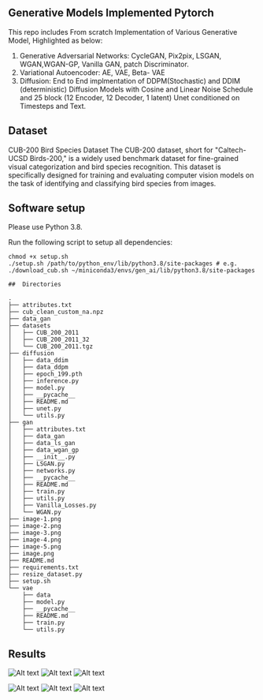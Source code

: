 ## Generative Models Implemented Pytorch
This repo includes From scratch Implementation of Various Generative Model, Highlighted as below:
1. Generative Adversarial Networks: CycleGAN, Pix2pix, LSGAN, WGAN,WGAN-GP, Vanilla GAN, patch Discriminator.
2. Variational Autoencoder: AE, VAE, Beta- VAE
3. Diffusion: End to End implmentation of DDPM(Stochastic) and DDIM (deterministic) Diffusion Models with Cosine and Linear Noise Schedule and 25 block (12 Encoder, 12 Decoder, 1 latent) Unet conditioned on Timesteps and Text.



## Dataset
CUB-200 Bird Species Dataset
The CUB-200 dataset, short for "Caltech-UCSD Birds-200," is a widely used benchmark dataset for fine-grained visual categorization and bird species recognition. This dataset is specifically designed for training and evaluating computer vision models on the task of identifying and classifying bird species from images.

## Software setup

Please use Python 3.8.

Run the following script to setup all dependencies:
```
chmod +x setup.sh
./setup.sh /path/to/python_env/lib/python3.8/site-packages # e.g. ./download_cub.sh ~/miniconda3/envs/gen_ai/lib/python3.8/site-packages

##  Directories

```
```
.
├── attributes.txt
├── cub_clean_custom_na.npz
├── data_gan
├── datasets
│   ├── CUB_200_2011
│   ├── CUB_200_2011_32
│   └── CUB_200_2011.tgz
├── diffusion
│   ├── data_ddim
│   ├── data_ddpm
│   ├── epoch_199.pth
│   ├── inference.py
│   ├── model.py
│   ├── __pycache__
│   ├── README.md
│   ├── unet.py
│   └── utils.py
├── gan
│   ├── attributes.txt
│   ├── data_gan
│   ├── data_ls_gan
│   ├── data_wgan_gp
│   ├── __init__.py
│   ├── LSGAN.py
│   ├── networks.py
│   ├── __pycache__
│   ├── README.md
│   ├── train.py
│   ├── utils.py
│   ├── Vanilla_Losses.py
│   └── WGAN.py
├── image-1.png
├── image-2.png
├── image-3.png
├── image-4.png
├── image-5.png
├── image.png
├── README.md
├── requirements.txt
├── resize_dataset.py
├── setup.sh
└── vae
    ├── data
    ├── model.py
    ├── __pycache__
    ├── README.md
    ├── train.py
    └── utils.py

```


## Results
![Alt text](image.png)
![Alt text](image-1.png)
![Alt text](image-2.png)

![Alt text](image-3.png)
![Alt text](image-4.png)
![Alt text](image-5.png)